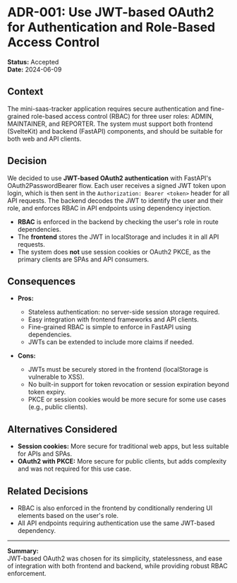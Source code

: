 # ADR-001: Use JWT-based OAuth2 for Authentication and Role-Based Access Control

**Status:** Accepted  
**Date:** 2024-06-09

## Context

The mini-saas-tracker application requires secure authentication and fine-grained role-based access control (RBAC) for three user roles: ADMIN, MAINTAINER, and REPORTER. The system must support both frontend (SvelteKit) and backend (FastAPI) components, and should be suitable for both web and API clients.

## Decision

We decided to use **JWT-based OAuth2 authentication** with FastAPI's OAuth2PasswordBearer flow. Each user receives a signed JWT token upon login, which is then sent in the `Authorization: Bearer <token>` header for all API requests. The backend decodes the JWT to identify the user and their role, and enforces RBAC in API endpoints using dependency injection.

- **RBAC** is enforced in the backend by checking the user's role in route dependencies.
- The **frontend** stores the JWT in localStorage and includes it in all API requests.
- The system does **not** use session cookies or OAuth2 PKCE, as the primary clients are SPAs and API consumers.

## Consequences

- **Pros:**
  - Stateless authentication: no server-side session storage required.
  - Easy integration with frontend frameworks and API clients.
  - Fine-grained RBAC is simple to enforce in FastAPI using dependencies.
  - JWTs can be extended to include more claims if needed.

- **Cons:**
  - JWTs must be securely stored in the frontend (localStorage is vulnerable to XSS).
  - No built-in support for token revocation or session expiration beyond token expiry.
  - PKCE or session cookies would be more secure for some use cases (e.g., public clients).

## Alternatives Considered

- **Session cookies:** More secure for traditional web apps, but less suitable for APIs and SPAs.
- **OAuth2 with PKCE:** More secure for public clients, but adds complexity and was not required for this use case.

## Related Decisions

- RBAC is also enforced in the frontend by conditionally rendering UI elements based on the user's role.
- All API endpoints requiring authentication use the same JWT-based dependency.

---

**Summary:**  
JWT-based OAuth2 was chosen for its simplicity, statelessness, and ease of integration with both frontend and backend, while providing robust RBAC enforcement. 